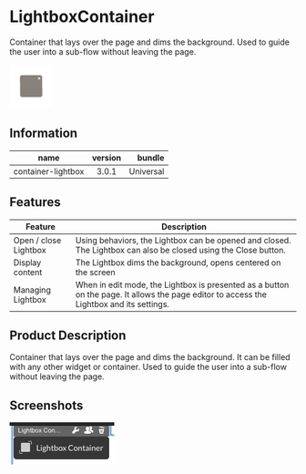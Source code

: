 # LightboxContainer
Container that lays over the page and dims the background. Used to guide the user into a sub-flow without leaving the page.

![icon](./icon.png)

## Information
|  name |  version |  bundle |
|--|:--:|--:|
|  container-lightbox |  3.0.1 |  Universal |

## Features
|  Feature |  Description |
|--|--|
|  Open / close Lightbox |  Using behaviors, the Lightbox can be opened and closed. The Lightbox can also be closed using the Close button. |
|  Display content |  The Lightbox dims the background, opens centered on the screen |
|  Managing Lightbox |  When in edit mode, the Lightbox is presented as a button on the page. It allows the page editor to access the Lightbox and its settings. |

## Product Description
Container that lays over the page and dims the background. It can be filled with any other widget or container. Used to guide the user into a sub-flow without leaving the page. 

## Screenshots
![screenshot](./docs/media/lightbox.png)

